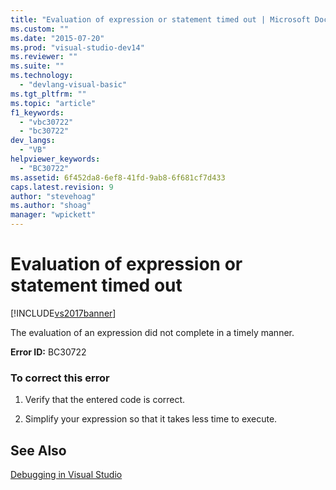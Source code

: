 ```yaml
---
title: "Evaluation of expression or statement timed out | Microsoft Docs"
ms.custom: ""
ms.date: "2015-07-20"
ms.prod: "visual-studio-dev14"
ms.reviewer: ""
ms.suite: ""
ms.technology: 
  - "devlang-visual-basic"
ms.tgt_pltfrm: ""
ms.topic: "article"
f1_keywords: 
  - "vbc30722"
  - "bc30722"
dev_langs: 
  - "VB"
helpviewer_keywords: 
  - "BC30722"
ms.assetid: 6f452da8-6ef8-41fd-9ab8-6f681cf7d433
caps.latest.revision: 9
author: "stevehoag"
ms.author: "shoag"
manager: "wpickett"
---
```

# Evaluation of expression or statement timed out
[!INCLUDE[vs2017banner](../../../includes/vs2017banner.md)]

The evaluation of an expression did not complete in a timely manner.  
  
 **Error ID:** BC30722  
  
### To correct this error  
  
1.  Verify that the entered code is correct.  
  
2.  Simplify your expression so that it takes less time to execute.  
  
## See Also  
 [Debugging in Visual Studio](/visual-studio/debugger/debugging-in-visual-studio)